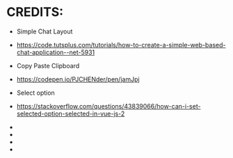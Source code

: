 # CREDITS:

 * Simple Chat Layout
 * https://code.tutsplus.com/tutorials/how-to-create-a-simple-web-based-chat-application--net-5931

 * Copy Paste Clipboard
 * https://codepen.io/PJCHENder/pen/jamJpj

 * Select option
 * https://stackoverflow.com/questions/43839066/how-can-i-set-selected-option-selected-in-vue-js-2

 *
 *

 *
 * 

 